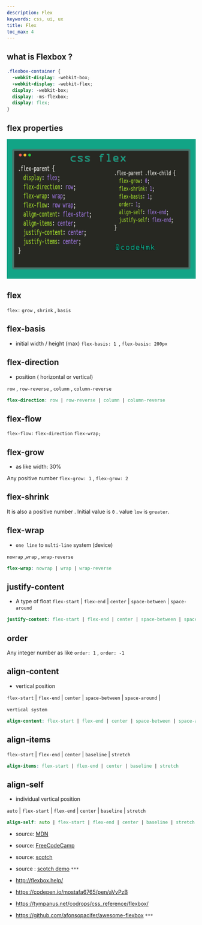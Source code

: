 ```yaml
---
description: Flex
keywords: css, ui, ux
title: Flex
toc_max: 4
---
```


## what is Flexbox ?

```scss
.flexbox-container {
  -webkit-display: -webkit-box;
  -webkit-display: -webkit-flex;
  display: -webkit-box;
  display: -ms-flexbox;
  display: flex;
}
```
## flex properties

![flex img](https://raw.githubusercontent.com/code4mk/code4mk.github.io/master/ui-ux/css3/img/css-flex-properties.png)

## flex

`flex:` `grow` , `shrink` , `basis`

## flex-basis
* initial width / height (max)
`flex-basis: 1 `, `flex-basis: 200px`
## flex-direction
* position (  horizontal or vertical)

`row` , `row-reverse` , `column` , `column-reverse`

```scss
flex-direction: row | row-reverse | column | column-reverse
```

## flex-flow

`flex-flow:` `flex-direction` `flex-wrap;`

## flex-grow
* as like width: 30%

Any positive number  `flex-grow: 1` , `flex-grow: 2`

## flex-shrink

It is also a positive number . Initial value is `0` . value `low` is `greater`.

## flex-wrap

* `one line` to `multi-line` system (device)

`nowrap` ,`wrap` , `wrap-reverse`
```scss
flex-wrap: nowrap | wrap | wrap-reverse
```

## justify-content
*  A type of float
`flex-start` | `flex-end` | `center` | `space-between` | `space-around`

```scss
justify-content: flex-start | flex-end | center | space-between | space-around
```
## order
Any integer number as like `order: 1` , `order: -1`

## align-content

* vertical position

`flex-start` | `flex-end` | `center` | `space-between` | `space-around` |

`vertical system`

```scss
align-content: flex-start | flex-end | center | space-between | space-around | stretch
```

## align-items
`flex-start` | `flex-end` | `center` | `baseline` | `stretch`

```scss
align-items: flex-start | flex-end | center | baseline | stretch
```
## align-self

* individual  vertical position

`auto` | `flex-start` | `flex-end` | `center` | `baseline` | `stretch`
```scss
align-self: auto | flex-start | flex-end | center | baseline | stretch
```
* source: [MDN](https://developer.mozilla.org/en-US/docs/Web/CSS/CSS_Flexible_Box_Layout)

* source: [FreeCodeCamp](https://medium.freecodecamp.org/an-animated-guide-to-flexbox-d280cf6afc35)

* source: [scotch](https://scotch.io/tutorials/a-visual-guide-to-css3-flexbox-properties)

* source : [scotch demo](https://codepen.io/justd/full/yydezN/) `***`

* http://flexbox.help/

* https://codepen.io/mostafa6765/pen/aVvPzB

* https://tympanus.net/codrops/css_reference/flexbox/

* https://github.com/afonsopacifer/awesome-flexbox `***`
